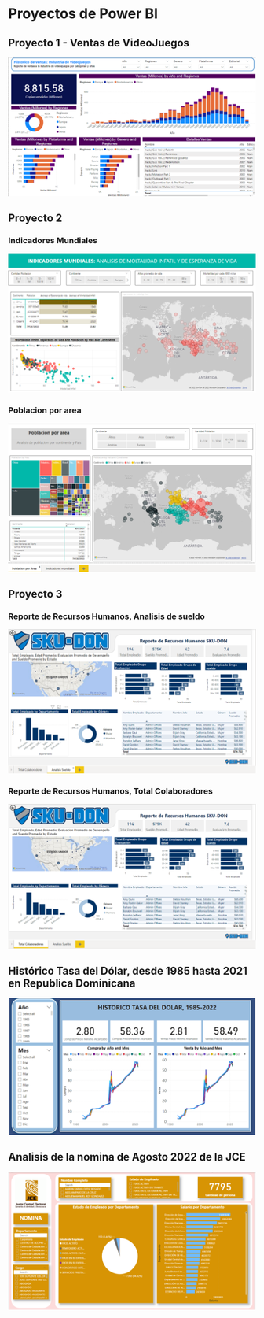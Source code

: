 # Proyectos de Power BI

## Proyecto 1 - Ventas de VideoJuegos
<!-- [](./imagenes/Proyecto%201%20-%20Ventas%20de%20VideoJuegos.png) -->
<img src="./imagenes/Proyecto 1 - Ventas de VideoJuegos.png" />

## Proyecto 2

### Indicadores Mundiales
<img src="./imagenes/Proyecto 2 - Indicadores Mundiales.png" />


### Poblacion por area
<!-- ![](./imagenes/Proyecto%202%20-%20Poblacion%20por%20area.png) -->
<img src="./imagenes/Proyecto 2 - Poblacion por area.png"/>

## Proyecto 3 

### Reporte de Recursos Humanos, Analisis de sueldo
<img src="./imagenes/Proyecto 3 - Reporte de Recursos Humanos, Analisis Sueldo.png"/>

### Reporte de Recursos Humanos, Total Colaboradores
<img src="./imagenes/Proyecto 3 - Reporte de Recursos Humanos, Total Colaboradores.png"/>


## Histórico Tasa del Dólar, desde 1985 hasta 2021 en Republica Dominicana
<img src="./imagenes/Histórico Tasa del Dólar, 1985-2021.png"/>

## Analisis de la nomina de Agosto 2022 de la JCE
<img src="./imagenes/Analisis de la nomina de Agosto 2022 de la JCE.png"/>

